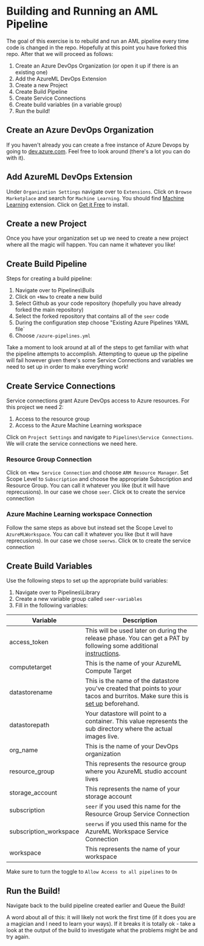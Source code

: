 # Building and Running an AML Pipeline
The goal of this exercise is to rebuild and run an AML pipeline every time code is changed in the repo.
Hopefully at this point you have forked this repo. After that we will proceed as follows:


1. Create an Azure DevOps Organization (or open it up if there is an existing one)
2. Add the AzureML DevOps Extension
3. Create a new Project
4. Create Build Pipeline
5. Create Service Connections
6. Create build variables (in a variable group)
7. Run the build!

## Create an Azure DevOps Organization
If you haven't already you can create a free instance of Azure Devops by going to [dev.azure.com](https://dev.azure.com). Feel free to look around (there's a lot you can do with it).

## Add AzureML DevOps Extension
Under `Organization Settings` navigate over to `Extensions`. Click on `Browse Marketplace` and search for `Machine Learning`. You should find [Machine Learning](https://marketplace.visualstudio.com/items?itemName=ms-air-aiagility.vss-services-azureml) extension. Click on [Get it Free](https://marketplace.visualstudio.com/acquisition?itemName=ms-air-aiagility.vss-services-azureml) to install.

## Create a new Project
Once you have your organization set up we need to create a new project where all the magic will happen. You can name it whatever you like!

## Create Build Pipeline
Steps for creating a build pipeline:
1. Navigate over to Pipelines\Buils
2. Click on `+New` to create a new build
3. Select Github as your code repository (hopefully you have already forked the main repository)
4. Select the forked repository that contains all of the `seer` code
5. During the configuration step choose "Existing Azure Pipelines YAML file`
6. Choose `/azure-pipelines.yml`

Take a moment to look around at all of the steps to get familiar with what the pipeline attempts to accomplish. Attempting to queue up the pipeline will fail however given there's some Service Connections and variables we need to set up in order to make everything work!

## Create Service Connections
Service connections grant Azure DevOps access to Azure resources. For this project we need 2:
1. Access to the resource group
2. Access to the Azure Machine Learning workspace

Click on `Project Settings` and navigate to `Pipelines\Service Connections`. We will crate the service connections we need here.

### Resource Group Connection
Click on `+New Service Connection` and choose `ARM Resource Manager`. Set Scope Level to `Subscription` and choose the appropriate Subscription and Resource Group. You can call it whatever you like (but it will have reprecusions). In our case we chose `seer`. Click `OK` to create the service connection

### Azure Machine Learning workspace Connection
Follow the same steps as above but instead set the Scope Level to `AzureMLWorkspace`. You can call it whatever you like (but it will have reprecusions). In our case we chose `seerws`. Click `OK` to create the service connection

## Create Build Variables
Use the following steps to set up the appropriate build variables:

1. Navigate over to Pipelines\Library
2. Create a new variable group called `seer-variables`
3. Fill in the following variables:

|Variable | Description |
|---------|--------------------
|access_token| This will be used later on during the release phase. You can get a PAT by following some additional [instructions](https://docs.microsoft.com/en-us/azure/devops/organizations/accounts/use-personal-access-tokens-to-authenticate?view=azure-devops&viewFallbackFrom=vsts&tabs=preview-page#create-personal-access-tokens-to-authenticate-access).
|computetarget| This is the name of your AzureML Compute Target |
|datastorename| This is the name of the datastore you've created that points to your tacos and burritos. Make sure this is [set up](datastore.md) beforehand. |
|datastorepath| Your datastore will point to a container. This value represents the sub directory where the actual images live. |
|org_name| This is the name of your DevOps organization |
|resource_group| This represents the resource group where you AzureML studio account lives|
|storage_account| This represents the name of your storage account |
|subscription| `seer` if you used this name for the Resource Group Service Connection|
|subscription_workspace| `seerws` if you used this name for the AzureML Workspace Service Connection|
|workspace| This represents the name of your workspace |

Make sure to turn the toggle to `Allow Access to all pipelines` to `On`

## Run the Build!
Navigate back to the build pipeline created earlier and Queue the Build!

A word about all of this: it will likely not work the first time (if it does you are a magician and I need to learn your ways). If it breaks it is totally ok - take a look at the output of the build to investigate what the problems might be and try again.